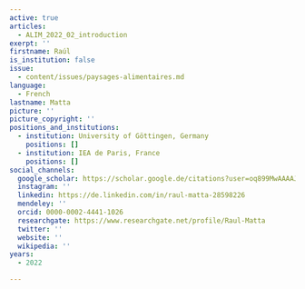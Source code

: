 ```yaml
---
active: true
articles:
  - ALIM_2022_02_introduction
exerpt: ''
firstname: Raúl
is_institution: false
issue:
  - content/issues/paysages-alimentaires.md
language:
  - French
lastname: Matta
picture: ''
picture_copyright: ''
positions_and_institutions:
  - institution: University of Göttingen, Germany
    positions: []
  - institution: IEA de Paris, France
    positions: []
social_channels:
  google_scholar: https://scholar.google.de/citations?user=oq899MwAAAAJ&hl=en
  instagram: ''
  linkedin: https://de.linkedin.com/in/raul-matta-28598226
  mendeley: ''
  orcid: 0000-0002-4441-1026
  researchgate: https://www.researchgate.net/profile/Raul-Matta
  twitter: ''
  website: ''
  wikipedia: ''
years:
  - 2022

---
```

